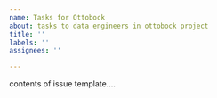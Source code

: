 ```yaml
---
name: Tasks for Ottobock
about: tasks to data engineers in ottobock project
title: ''
labels: ''
assignees: ''

---
```


contents of issue template....
